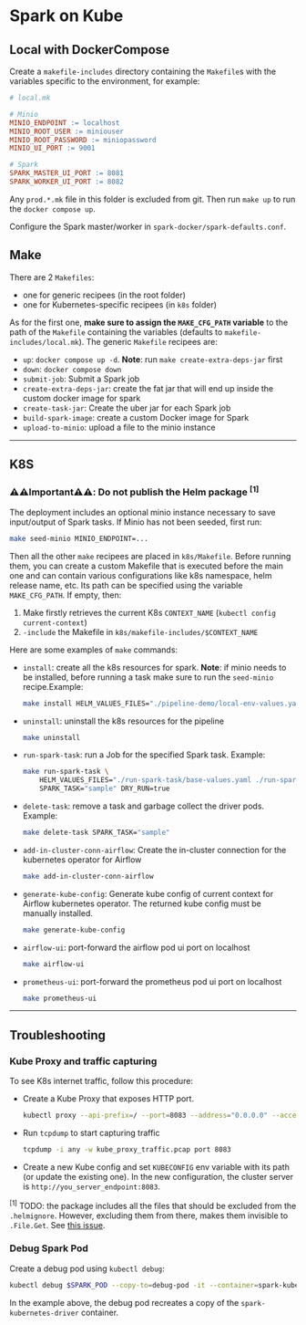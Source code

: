 # Spark on Kube

## Local with DockerCompose

Create a `makefile-includes` directory containing the `Makefile`s with the variables specific to the environment, for example:

```makefile
# local.mk

# Minio
MINIO_ENDPOINT := localhost
MINIO_ROOT_USER := miniouser
MINIO_ROOT_PASSWORD := miniopassword
MINIO_UI_PORT := 9001

# Spark
SPARK_MASTER_UI_PORT := 8081
SPARK_WORKER_UI_PORT := 8082
```

Any `prod.*.mk` file in this folder is excluded from git. Then run `make up` to run the `docker compose up`.

Configure the Spark master/worker in `spark-docker/spark-defaults.conf`.

## Make

There are 2 `Makefiles`:
- one for generic recipees (in the root folder) 
- one for Kubernetes-specific recipees (in `k8s` folder)

As for the first one, **make sure to assign the `MAKE_CFG_PATH` variable** to the path of the `Makefile` containing the variables (defaults to `makefile-includes/local.mk`).
The generic `Makefile` recipees are:

- `up`: `docker compose up -d`. **Note**: run `make create-extra-deps-jar` first
- `down`: `docker compose down`
- `submit-job`: Submit a Spark job
- `create-extra-deps-jar`: create the fat jar that will end up inside the custom docker image for spark
- `create-task-jar`: Create the uber jar for each Spark job
- `build-spark-image`: create a custom Docker image for Spark
- `upload-to-minio`: upload a file to the minio instance

---

## K8S

### ⚠️⚠️Important⚠️⚠️: Do not publish the Helm package <sup>[1]</sup>

The deployment includes an optional minio instance necessary to save input/output of Spark tasks. If Minio has not been seeded, first run:

```bash
make seed-minio MINIO_ENDPOINT=...
```

Then all the other `make` recipees are placed in `k8s/Makefile`. Before running them, you can create a custom Makefile that is executed before
the main one and can contain various configurations like k8s namespace, helm release name, etc. Its path can be specified using the variable `MAKE_CFG_PATH`. If empty, then:
1. Make firstly retrieves the current K8s `CONTEXT_NAME` (`kubectl config current-context`)
2. `-include` the Makefile in `k8s/makefile-includes/$CONTEXT_NAME`

Here are some examples of `make` commands:

- `install`: create all the k8s resources for spark. **Note**: if minio needs to be installed, before running a task make sure to run the `seed-minio` recipe.Example:
    ```bash
    make install HELM_VALUES_FILES="./pipeline-demo/local-env-values.yaml" DRY_RUN=true
    ```
- `uninstall`: uninstall the k8s resources for the pipeline
    ```bash
    make uninstall
    ```
- `run-spark-task`: run a Job for the specified Spark task. Example:
    ```bash
    make run-spark-task \
        HELM_VALUES_FILES="./run-spark-task/base-values.yaml ./run-spark-task/local-env-values.yaml ./run-spark-task/task-values/local-sample.yaml" \
        SPARK_TASK="sample" DRY_RUN=true
    ```
- `delete-task`: remove a task and garbage collect the driver pods. Example:
    ```bash
    make delete-task SPARK_TASK="sample"
    ```

- `add-in-cluster-conn-airflow`: Create the in-cluster connection for the kubernetes operator for Airflow
    ```bash
    make add-in-cluster-conn-airflow
    ```

- `generate-kube-config`: Generate kube config of current context for Airflow kubernetes operator. The returned kube config must be manually installed.
    ```bash
    make generate-kube-config
    ```

- `airflow-ui`: port-forward the airflow pod ui port on localhost
    ```bash
    make airflow-ui
    ```

- `prometheus-ui`: port-forward the prometheus pod ui port on localhost
    ```bash
    make prometheus-ui
    ```

---

## Troubleshooting

### Kube Proxy and traffic capturing

To see K8s internet traffic, follow this procedure:

- Create a Kube Proxy that exposes HTTP port.
    ```bash
    kubectl proxy --api-prefix=/ --port=8083 --address="0.0.0.0" --accept-hosts='^.*$' --accept-paths='^.*$'
    ```

- Run `tcpdump` to start capturing traffic
    ```bash
    tcpdump -i any -w kube_proxy_traffic.pcap port 8083
    ```

- Create a new Kube config and set `KUBECONFIG` env variable with its path (or update the existing one). In the new configuration, the cluster server is `http://you_server_endpoint:8083`.



<sup>[1]</sup> TODO: the package includes all the files that should be excluded from the `.helmignore`. However, excluding them from there, makes them invisible to `.File.Get`. See [this issue](https://github.com/helm/helm/issues/3050).

### Debug Spark Pod

Create a debug pod using `kubectl debug`:

```bash
kubectl debug $SPARK_POD --copy-to=debug-pod -it --container=spark-kubernetes-driver -- /bin/bash
```

In the example above, the debug pod recreates a copy of the `spark-kubernetes-driver` container.